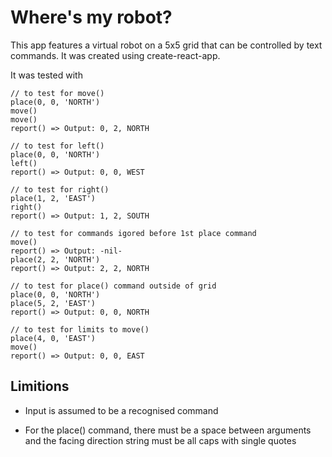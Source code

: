 # Where's my robot?

This app features a virtual robot on a 5x5 grid that can be controlled by text commands. It was created using create-react-app.

It was tested with 

    // to test for move()
    place(0, 0, 'NORTH')
    move()
    move()
    report() => Output: 0, 2, NORTH

    // to test for left()
    place(0, 0, 'NORTH')
    left()
    report() => Output: 0, 0, WEST

    // to test for right()
    place(1, 2, 'EAST')
    right()
    report() => Output: 1, 2, SOUTH

    // to test for commands igored before 1st place command
    move()
    report() => Output: -nil-
    place(2, 2, 'NORTH')
    report() => Output: 2, 2, NORTH

    // to test for place() command outside of grid
    place(0, 0, 'NORTH')
    place(5, 2, 'EAST')
    report() => Output: 0, 0, NORTH

    // to test for limits to move()
    place(4, 0, 'EAST')
    move()
    report() => Output: 0, 0, EAST


## Limitions

  - Input is assumed to be a recognised command

  - For the place() command, there must be a space between arguments and the facing direction string must be all caps with single quotes
